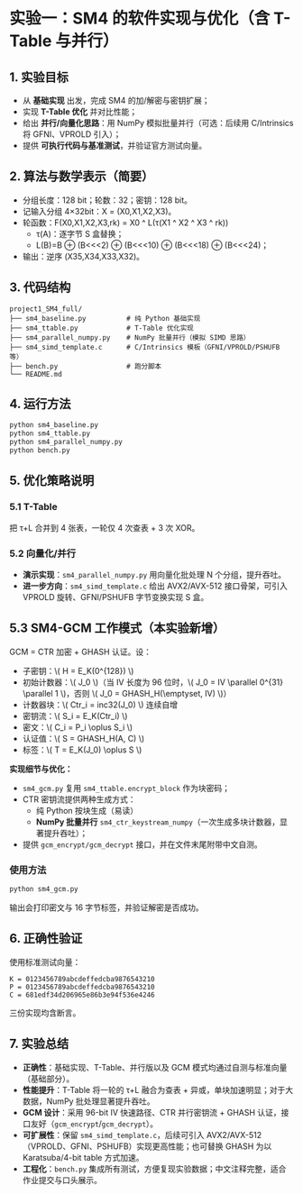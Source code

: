 # 实验一：SM4 的软件实现与优化（含 T-Table 与并行）

## 1. 实验目标
- 从 **基础实现** 出发，完成 SM4 的加/解密与密钥扩展；
- 实现 **T-Table 优化** 并对比性能；
- 给出 **并行/向量化思路**：用 NumPy 模拟批量并行（可选：后续用 C/Intrinsics 将 GFNI、VPROLD 引入）；
- 提供 **可执行代码与基准测试**，并验证官方测试向量。

## 2. 算法与数学表示（简要）
- 分组长度：128 bit；轮数：32；密钥：128 bit。
- 记输入分组 4×32bit：X = (X0,X1,X2,X3)。
- 轮函数：F(X0,X1,X2,X3,rk) = X0 ^ L(τ(X1 ^ X2 ^ X3 ^ rk))
  - τ(A)：逐字节 S 盒替换；
  - L(B)=B ⊕ (B<<<2) ⊕ (B<<<10) ⊕ (B<<<18) ⊕ (B<<<24)；
- 输出：逆序 (X35,X34,X33,X32)。

## 3. 代码结构
```
project1_SM4_full/
├── sm4_baseline.py          # 纯 Python 基础实现
├── sm4_ttable.py            # T-Table 优化实现
├── sm4_parallel_numpy.py    # NumPy 批量并行（模拟 SIMD 思路）
├── sm4_simd_template.c      # C/Intrinsics 模板（GFNI/VPROLD/PSHUFB 等）
├── bench.py                 # 跑分脚本
└── README.md
```

## 4. 运行方法
```bash
python sm4_baseline.py
python sm4_ttable.py
python sm4_parallel_numpy.py
python bench.py
```

## 5. 优化策略说明
### 5.1 T-Table
把 τ+L 合并到 4 张表，一轮仅 4 次查表 + 3 次 XOR。

### 5.2 向量化/并行
- **演示实现**：`sm4_parallel_numpy.py` 用向量化批处理 N 个分组，提升吞吐。
- **进一步方向**：`sm4_simd_template.c` 给出 AVX2/AVX-512 接口骨架，可引入
  VPROLD 旋转、GFNI/PSHUFB 字节变换实现 S 盒。


## 5.3 SM4-GCM 工作模式（本实验新增）
GCM = CTR 加密 + GHASH 认证。设：
- 子密钥：\\( H = E_K(0^{128}) \\)
- 初始计数器：\\( J_0 \\)（当 IV 长度为 96 位时，\\( J_0 = IV \parallel 0^{31} \parallel 1 \\)，否则 \\( J_0 = GHASH_H(\emptyset, IV) \\)）
- 计数器块：\\( Ctr_i = inc32(J_0) \\) 连续自增
- 密钥流：\\( S_i = E_K(Ctr_i) \\)
- 密文：\\( C_i = P_i \oplus S_i \\)
- 认证值：\\( S = GHASH_H(A, C) \\)
- 标签：\\( T = E_K(J_0) \oplus S \\)

**实现细节与优化：**
- `sm4_gcm.py` 复用 `sm4_ttable.encrypt_block` 作为块密码；
- CTR 密钥流提供两种生成方式：
  - 纯 Python 按块生成（易读）
  - **NumPy 批量并行** `sm4_ctr_keystream_numpy`（一次生成多块计数器，显著提升吞吐）；
- 提供 `gcm_encrypt/gcm_decrypt` 接口，并在文件末尾附带中文自测。

### 使用方法
```bash
python sm4_gcm.py
```
输出会打印密文与 16 字节标签，并验证解密是否成功。


## 6. 正确性验证
使用标准测试向量：
```
K = 0123456789abcdeffedcba9876543210
P = 0123456789abcdeffedcba9876543210
C = 681edf34d206965e86b3e94f536e4246
```
三份实现均含断言。


## 7. 实验总结
- **正确性**：基础实现、T-Table、并行版以及 GCM 模式均通过自测与标准向量（基础部分）。
- **性能提升**：T-Table 将一轮的 τ+L 融合为查表 + 异或，单块加速明显；对于大数据，NumPy 批处理显著提升吞吐。
- **GCM 设计**：采用 96-bit IV 快速路径、CTR 并行密钥流 + GHASH 认证，接口友好（`gcm_encrypt`/`gcm_decrypt`）。
- **可扩展性**：保留 `sm4_simd_template.c`，后续可引入 AVX2/AVX-512（VPROLD、GFNI、PSHUFB）实现更高性能；也可替换 GHASH 为以 Karatsuba/4-bit table 方式加速。
- **工程化**：`bench.py` 集成所有测试，方便复现实验数据；中文注释完整，适合作业提交与口头展示。


